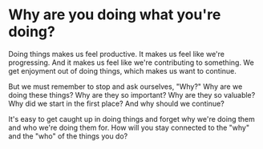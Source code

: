 # Why are you doing what you're doing?

Doing things makes us feel productive. It makes us feel like we're progressing. And it makes us feel like we're contributing to something. We get enjoyment out of doing things, which makes us want to continue.

But we must remember to stop and ask ourselves, "Why?" Why are we doing these things? Why are they so important? Why are they so valuable? Why did we start in the first place? And why should we continue?

It's easy to get caught up in doing things and forget why we're doing them and who we're doing them for. How will you stay connected to the "why" and the "who" of the things you do?
